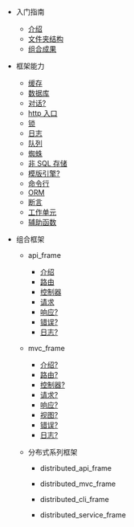 - 入门指南

  - [介绍](README.md)
  - [文件夹结构](directory.md)
  - [组合成果](combined_frame.md)

- 框架能力

  - [缓存](frame/cache.md)
  - [数据库](frame/database.md)
  - [对话?](frame/dialogue.md)
  - [http 入口](frame/http.md)
  - [锁](frame/lock.md)
  - [日志](frame/log.md)
  - [队列](frame/queue.md)
  - [蜘蛛](frame/spider.md)
  - [非 SQL 存储](frame/storage.md)
  - [模版引擎?](frame/view_compiler.md)
  - [命令行](frame/command.md)
  - [ORM](frame/orm.md)
  - [断言](frame/otherwise.md)
  - [工作单元](frame/unitofwork.md)
  - [辅助函数](frame/function.md)

- 组合框架

  - api_frame

    - [介绍](api_frame/intro.md)
    - [路由](api_frame/router.md)
    - [控制器](api_frame/controller.md)
    - [请求](api_frame/request.md)
    - [响应?](api_frame/response.md)
    - [错误?](api_frame/error.md)
    - [日志?](api_frame/log.md)

  - mvc_frame

    - [介绍?](mvc_frame/intro.md)
    - [路由?](mvc_frame/router.md)
    - [控制器?](mvc_frame/controller.md)
    - [请求?](mvc_frame/request.md)
    - [响应?](mvc_frame/response.md)
    - [视图?](mvc_frame/view.md)
    - [错误?](mvc_frame/error.md)
    - [日志?](mvc_frame/log.md)

  - 分布式系列框架

    - distributed_api_frame

    - distributed_mvc_frame

    - distributed_cli_frame

    - distributed_service_frame
